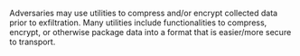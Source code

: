 Adversaries may use utilities to compress and/or encrypt collected data prior to exfiltration. Many utilities include functionalities to compress, encrypt, or otherwise package data into a format that is easier/more secure to transport.